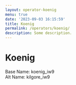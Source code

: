 ```yaml
---
layout: operator-koenig
menu: true
date: '2023-09-03 16:15:59'
title: Koenig
permalink: /operators/koenig/
description: Some description.
---
```


# Koenig

Base Name: koenig_iw9  
Alt Name: kilgore_iw9